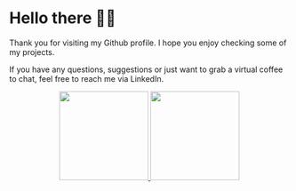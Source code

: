 # Hello there 👋🏻
Thank you for visiting my Github profile. I hope you enjoy checking some of my projects.

If you have any questions, suggestions or just want to grab a virtual coffee to chat, feel free to reach me via LinkedIn. 

<p align="center">
<a href="https://github.com/ContagiousMisfit">
<img height="160em" src="https://github-readme-stats.vercel.app/api?username=ContagiousMisfit&count_private=true&theme=nightowl&show_icons=true" />
</a>
<a href="https://github.com/ContagiousMisfit">
<img height="160em" src="https://github-readme-stats.vercel.app/api/top-langs/?username=ContagiousMisfit&theme=nightowl&layout=compact&hide=cmake,c%2B%2B,c" />
</a>
</p>
